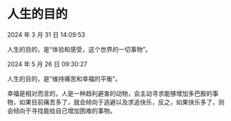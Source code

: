 # 人生的目的


2024 年 3 月 31 日 14:09:53

人生的目的，是“体验和感受，这个世界的一切事物”。

2024 年 5 月 26 日 09:30:27

人生的目的，是“维持痛苦和幸福的平衡”。

幸福是相对而言的，人是一种趋利避害的动物，会主动寻求能够增加多巴胺的事物，如果目前痛苦多了，就会倾向于逃避以及求追快乐，反之，如果快乐多了，则会倾向于寻找能给自己增加困难的事物。